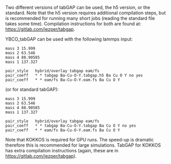 Two different versions of tabGAP can be used, the h5 version, or the standard. Note that the h5 version requires additional compilation steps, but is recommended for running many short jobs (reading the standard file takes some time). Compilation instructions for both are found at: https://gitlab.com/jezper/tabgap.

YBCO_tabGAP can be used with the following lammps input:
```
mass 3 15.999
mass 2 63.546
mass 4 88.90585
mass 1 137.327

pair_style   hybrid/overlay tabgap eam/fs
pair_coeff   * * tabgap Ba-Cu-O-Y.tabgap.h5 Ba Cu O Y no yes
pair_coeff   * * eam/fs Ba-Cu-O-Y.eam.fs Ba Cu O Y
```
(or for standard tabGAP):
```
mass 3 15.999
mass 2 63.546
mass 4 88.90585
mass 1 137.327

pair_style   hybrid/overlay tabgap eam/fs
pair_coeff   * * tabgap Ba-Cu-O-Y.tabgap Ba Cu O Y no yes
pair_coeff   * * eam/fs Ba-Cu-O-Y.eam.fs Ba Cu O Y
```

Note that KOKKOS is required for GPU runs. The speed-up is dramatic therefore this is recommended for large simulations. TabGAP for KOKKOS has extra compilation instructions (again, these are in  https://gitlab.com/jezper/tabgap).

